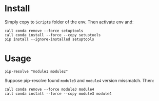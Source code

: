 # Install

Simply copy to `Scripts` folder of the env. Then activate env and:

```
call conda remove --force setuptools
call conda install --force --copy setuptools
pip install --ignore-installed setuptools
```

# Usage

```
pip-resolve "module1 module2"
```

Suppose pip-resolve found `module3` and `module4` version missmatch. Then:

```
call conda remove --force module3 module4
call conda install --force --copy module3 module4
```
